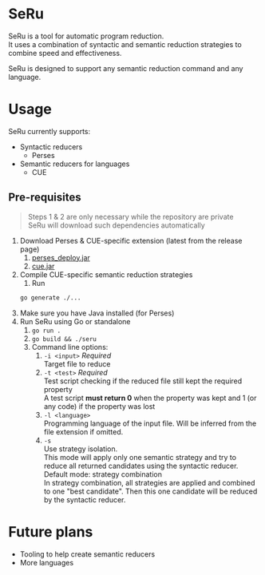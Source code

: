 # SeRu

SeRu is a tool for automatic program reduction.  
It uses a combination of syntactic and semantic reduction strategies to combine speed and effectiveness.

SeRu is designed to support any semantic reduction command and any language.

# Usage

SeRu currently supports:
- Syntactic reducers
  - Perses
- Semantic reducers for languages
  - CUE

## Pre-requisites

> Steps 1 & 2 are only necessary while the repository are private  
> SeRu will download such dependencies automatically

1. Download Perses & CUE-specific extension (latest from the release page)
   1. [perses_deploy.jar](https://github.com/mandoway/seru/releases/download/v0.0.1-alpha/perses_deploy.jar)
   2. [cue.jar](https://github.com/mandoway/seru/releases/download/v0.0.1-alpha/cue.jar)
2. Compile CUE-specific semantic reduction strategies
   1. Run 
   ```bash
   go generate ./...
   ```
3. Make sure you have Java installed (for Perses)
4. Run SeRu using Go or standalone
   1. `go run .`
   2. `go build && ./seru`
   3. Command line options:
      1. `-i <input>` _Required_  
      Target file to reduce
      2. `-t <test>` _Required_  
      Test script checking if the reduced file still kept the required property  
      A test script **must return 0** when the property was kept and 1 (or any code) if the property was lost
      3. `-l <language>`  
      Programming language of the input file. Will be inferred from the file extension if omitted.
      4. `-s`  
      Use strategy isolation.  
      This mode will apply only one semantic strategy and try to reduce all returned candidates using the syntactic reducer.  
      Default mode: strategy combination  
      In strategy combination, all strategies are applied and combined to one "best candidate". Then this one candidate will be reduced by the syntactic reducer.

# Future plans

- Tooling to help create semantic reducers
- More languages

